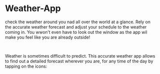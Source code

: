# Weather-App
<p>check the weather around you nad all over the world at a glance. Rely on the accurate weather forecast and adjust your schedule to the weather coming in. You wwon't even have to look out the window as the app wil make you feel like you are already outside!</p></br>
<p>Weather is sometimes difficult to predict. This accurate weather app allows to find out a detailed forecast wherever you are, for any time of the day by tapping on the icons:</p></br>
